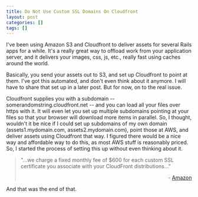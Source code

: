 ```yaml
---
title: Do Not Use Custom SSL Domains On Cloudfront
layout: post
categories: []
tags: []
---
```


I've been using Amazon S3 and Cloudfront to deliver assets for several Rails apps for a while. It's a really great way to offload work from your application server, and it delivers your images, css, js, etc., really fast using caches around the world. 

Basically, you send your assets out to S3, and set up Cloudfront to point at them. I've got this automated, and don't even think about it anymore. I will have to share that set up in a later post. But for now, on to the real issue.

Cloudfront supplies you with a subdomain -- somerandomstring.cloudfront.net -- and you can load all your files over https with it. It will even let you set up multiple subdomains pointing at your files so that your browser will download more items in parallel. So, I thought, wouldn't it be nice if I could set up subdomains of my own domain (assets1.mydomain.com, assets2.mydomain.com), point those at AWS, and deliver assets using Cloudfront that way. I figured there would be a nice way and affordable way to do this, as most AWS stuff is reasonably priced. So, I started the process of setting this up without even thinking about it.

>  "...we charge a fixed monthly fee of $600 for each custom SSL certificate you associate with your CloudFront distributions..." <br> <div style="text-align:right;">- [Amazon](http://aws.amazon.com/cloudfront/custom-ssl-domains/)</div>

And that was the end of that.